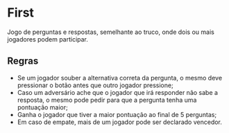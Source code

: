 # First

Jogo de perguntas e respostas, semelhante ao truco, onde dois ou mais jogadores podem participar.

## Regras

- Se um jogador souber a alternativa correta da pergunta, o mesmo deve pressionar o botão antes que outro jogador pressione;
- Caso um adversário ache que o jogador que irá responder não sabe a resposta, o mesmo pode pedir para que a pergunta tenha uma pontuação maior;
- Ganha o jogador que tiver a maior pontuação ao final de 5 perguntas;
- Em caso de empate, mais de um jogador pode ser declarado vencedor.